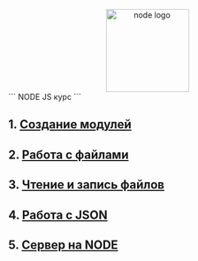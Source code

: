 <img src="https://green-api.com/en/docs/chatbots/nodejs/assets/nodejs.png" title="node logo" style="text-align:center; display: block; margin: 0 auto;" width="150" align="center">
```
NODE JS курс
```
<h2>
  1. <a href="https://github.com/lilkost/NODE_COURSE/tree/main/NODE_1" style="color: currentColor;">Создание модулей</a>
</h2>
<h2>
  2. <a href="https://github.com/lilkost/NODE_COURSE/tree/main/NODE_2" style="color: currentColor;">Работа с файлами</a>
</h2>
<h2>
  3. <a href="https://github.com/lilkost/NODE_COURSE/tree/main/NODE_3" style="color: currentColor;">Чтение и запись файлов</a>
</h2>
<h2>
   4. <a href="https://github.com/lilkost/NODE_COURSE/tree/main/NODE_4" style="color: currentColor;">Работа с JSON</a>
</h2>
<h2>
   5. <a href="https://github.com/lilkost/NODE_COURSE/tree/main/SERVER_NODE" style="color: currentColor;">Сервер на NODE</a>
</h2>
